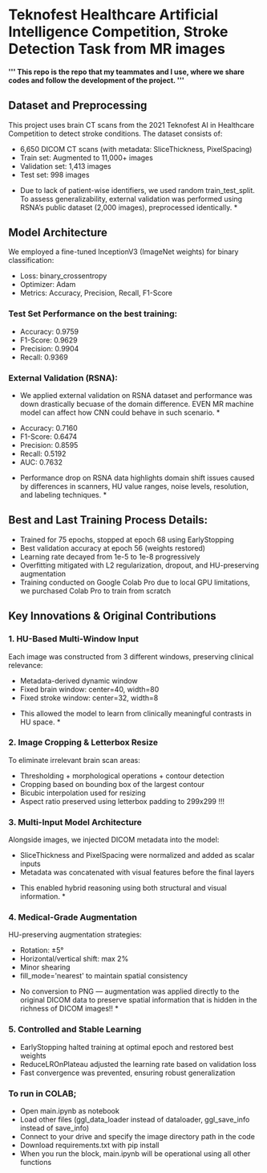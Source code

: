 # Teknofest Healthcare Artificial Intelligence Competition, Stroke Detection Task from MR images
#### ''' This repo is the repo that my teammates and I use, where we share codes and follow the development of the project. '''

## Dataset and Preprocessing
This project uses brain CT scans from the 2021 Teknofest AI in Healthcare Competition to detect stroke conditions. The dataset consists of:
- 6,650 DICOM CT scans (with metadata: SliceThickness, PixelSpacing)
- Train set: Augmented to 11,000+ images
- Validation set: 1,413 images
- Test set: 998 images

* Due to lack of patient-wise identifiers, we used random train_test_split. To assess generalizability, external validation was performed using RSNA’s public dataset (2,000 images), preprocessed identically. *

## Model Architecture
We employed a fine-tuned InceptionV3 (ImageNet weights) for binary classification:
- Loss: binary_crossentropy
- Optimizer: Adam
- Metrics: Accuracy, Precision, Recall, F1-Score

### Test Set Performance on the best training:
- Accuracy: 0.9759
- F1-Score: 0.9629
- Precision: 0.9904
- Recall: 0.9369

### External Validation (RSNA):
* We applied external validation on RSNA dataset and performance was down drastically becuase of the domain difference. EVEN MR machine model can affect how CNN could behave in such scenario. *
- Accuracy: 0.7160
- F1-Score: 0.6474
- Precision: 0.8595
- Recall: 0.5192
- AUC: 0.7632

* Performance drop on RSNA data highlights domain shift issues caused by differences in scanners, HU value ranges, noise levels, resolution, and labeling techniques. *

## Best and Last Training Process Details:
- Trained for 75 epochs, stopped at epoch 68 using EarlyStopping
- Best validation accuracy at epoch 56 (weights restored)
- Learning rate decayed from 1e-5 to 1e-8 progressively
- Overfitting mitigated with L2 regularization, dropout, and HU-preserving augmentation
- Training conducted on Google Colab Pro due to local GPU limitations, we purchased Colab Pro to train from scratch

## Key Innovations & Original Contributions 

### 1. HU-Based Multi-Window Input
Each image was constructed from 3 different windows, preserving clinical relevance:
- Metadata-derived dynamic window
- Fixed brain window: center=40, width=80
- Fixed stroke window: center=32, width=8

* This allowed the model to learn from clinically meaningful contrasts in HU space. *

### 2. Image Cropping & Letterbox Resize
To eliminate irrelevant brain scan areas:
- Thresholding + morphological operations + contour detection
- Cropping based on bounding box of the largest contour
- Bicubic interpolation used for resizing
- Aspect ratio preserved using letterbox padding to 299x299 !!!

### 3. Multi-Input Model Architecture
Alongside images, we injected DICOM metadata into the model:
- SliceThickness and PixelSpacing were normalized and added as scalar inputs
- Metadata was concatenated with visual features before the final layers

* This enabled hybrid reasoning using both structural and visual information. *

### 4. Medical-Grade Augmentation
HU-preserving augmentation strategies:
- Rotation: ±5°
- Horizontal/vertical shift: max 2%
- Minor shearing
- fill_mode='nearest' to maintain spatial consistency

* No conversion to PNG — augmentation was applied directly to the original DICOM data to preserve spatial information that is hidden in the richness of DICOM images!! *

### 5. Controlled and Stable Learning
- EarlyStopping halted training at optimal epoch and restored best weights
- ReduceLROnPlateau adjusted the learning rate based on validation loss
- Fast convergence was prevented, ensuring robust generalization



### To run in COLAB;

* Open main.ipynb as notebook
* Load other files (ggl_data_loader instead of dataloader, ggl_save_info instead of save_info)
* Connect to your drive and specify the image directory path in the code
* Download requirements.txt with pip install
* When you run the block, main.ipynb will be operational using all other functions
